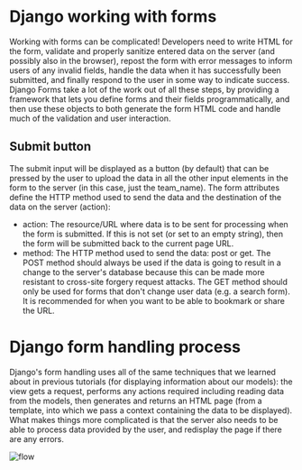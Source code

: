 # Django working with forms
 Working with forms can be complicated! Developers need to write HTML for the form, validate and properly sanitize entered data on the server (and possibly also in the browser), repost the form with error messages to inform users of any invalid fields, handle the data when it has successfully been submitted, and finally respond to the user in some way to indicate success. Django Forms take a lot of the work out of all these steps, by providing a framework that lets you define forms and their fields programmatically, and then use these objects to both generate the form HTML code and handle much of the validation and user interaction.

## Submit button 
 The submit input will be displayed as a button (by default) that can be pressed by the user to upload the data in all the other input elements in the form to the server (in this case, just the team_name). The form attributes define the HTTP method used to send the data and the destination of the data on the server (action):

 - action: The resource/URL where data is to be sent for processing when the form is submitted. If this is not set (or set to an empty string), then the form will be submitted back to the current page URL.
 - method: The HTTP method used to send the data: post or get.
  The POST method should always be used if the data is going to result in a change to the server's database because this can be made more resistant to cross-site forgery request attacks.
  The GET method should only be used for forms that don't change user data (e.g. a search form). It is recommended for when you want to be able to bookmark or share the URL.

# Django form handling process
 Django's form handling uses all of the same techniques that we learned about in previous tutorials (for displaying information about our models): the view gets a request, performs any actions required including reading data from the models, then generates and returns an HTML page (from a template, into which we pass a context containing the data to be displayed). What makes things more complicated is that the server also needs to be able to process data provided by the user, and redisplay the page if there are any errors.  

 ![flow](https://developer.mozilla.org/en-US/docs/Learn/Server-side/Django/Forms/form_handling_-_standard.png)